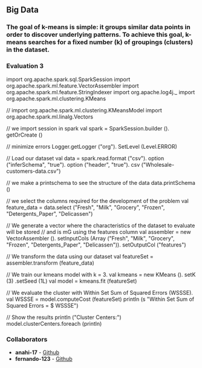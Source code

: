 ## Big Data

### The goal of k-means is simple: it groups similar data points in order to discover underlying patterns. To achieve this goal, k-means searches for a fixed number (k) of groupings (clusters) in the dataset.

### Evaluation 3


import org.apache.spark.sql.SparkSession
import org.apache.spark.ml.feature.VectorAssembler
import org.apache.spark.ml.feature.StringIndexer
import org.apache.log4j._
import org.apache.spark.ml.clustering.KMeans

// import org.apache.spark.ml.clustering.KMeansModel
import org.apache.spark.ml.linalg.Vectors

// we import session in spark
val spark = SparkSession.builder (). getOrCreate ()

// minimize errors
Logger.getLogger ("org"). SetLevel (Level.ERROR)

// Load our dataset
val data = spark.read.format ("csv"). option ("inferSchema", "true"). option ("header", "true"). csv ("Wholesale-customers-data.csv")

// we make a printschema to see the structure of the data
data.printSchema ()

// we select the columns required for the development of the problem
val feature_data = data.select ("Fresh", "Milk", "Grocery", "Frozen", "Detergents_Paper", "Delicassen")

// We generate a vector where the characteristics of the dataset to evaluate will be stored
// and is mG using the features column
val assembler = new VectorAssembler (). setInputCols (Array ("Fresh", "Milk", "Grocery", "Frozen", "Detergents_Paper", "Delicassen")). setOutputCol ("features")

// We transform the data using our dataset
val featureSet = assembler.transform (feature_data)


// We train our kmeans model with k = 3.
val kmeans = new KMeans (). setK (3) .setSeed (1L)
val model = kmeans.fit (featureSet)

// We evaluate the cluster with Within Set Sum of Squared Errors (WSSSE).
val WSSSE = model.computeCost (featureSet)
println (s "Within Set Sum of Squared Errors = $ WSSSE")

// Show the results
println ("Cluster Centers:")
model.clusterCenters.foreach (println)


### Collaborators
* **anahi-17** - [Github](https://github.com/anahi-17)
* **fernando-123** - [Github](https://github.com/fernando-123)
